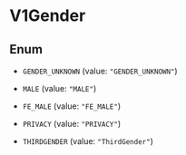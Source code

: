 
# V1Gender

## Enum


* `GENDER_UNKNOWN` (value: `"GENDER_UNKNOWN"`)

* `MALE` (value: `"MALE"`)

* `FE_MALE` (value: `"FE_MALE"`)

* `PRIVACY` (value: `"PRIVACY"`)

* `THIRDGENDER` (value: `"ThirdGender"`)



